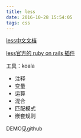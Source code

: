```yaml
---
title: less
date: 2016-10-28 15:54:05
tags: css
---
```


[less中文文档](http://less.bootcss.com/#getting-started)

[less官方的 ruby on rails 插件](https://github.com/less/more)

工具：koala

- 注释
- 变量
- 运算
- 混合
- 匹配模式
- 嵌套规则

DEMO见github